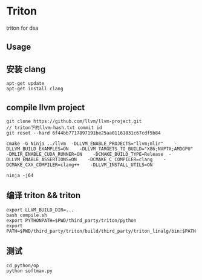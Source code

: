 # Triton
triton for dsa

## Usage

## 安装 clang
```
apt-get update
apt-get install clang
```

## compile llvm project
```
git clone https://github.com/llvm/llvm-project.git
// triton下的llvm-hash.txt commit id
git reset --hard 6f44bb7717897191be25aa01161831c67cdf5b84

cmake -G Ninja ../llvm  -DLLVM_ENABLE_PROJECTS="llvm;mlir"    -DLLVM_BUILD_EXAMPLES=ON    -DLLVM_TARGETS_TO_BUILD="X86;NVPTX;AMDGPU"    -DMLIR_ENABLE_CUDA_RUNNER=ON    -DCMAKE_BUILD_TYPE=Release  -DLLVM_ENABLE_ASSERTIONS=ON    -DCMAKE_C_COMPILER=clang    -DCMAKE_CXX_COMPILER=clang++    -DLLVM_INSTALL_UTILS=ON

ninja -j64
```


## 编译 triton && triton
```
export LLVM_BUILD_DIR=...
bash compile.sh
export PYTHONPATH=$PWD/third_party/triton/python
export PATH=$PWD/third_party/triton/build/third_party/triton_linalg/bin:$PATH
```


## 测试
```
cd python/op
python softmax.py
```